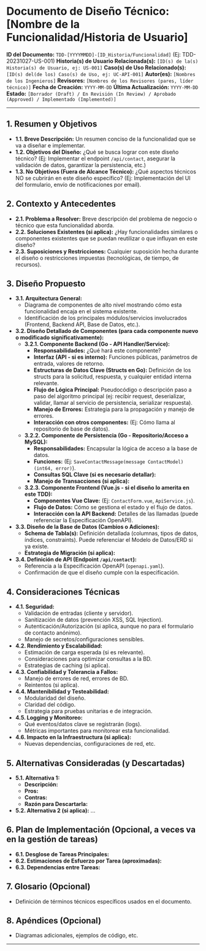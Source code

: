 # Documento de Diseño Técnico: [Nombre de la Funcionalidad/Historia de Usuario]

**ID del Documento:** `TDD-[YYYYMMDD]-[ID_Historia/Funcionalidad]` (Ej: TDD-20231027-US-001)
**Historia(s) de Usuario Relacionada(s):** `[ID(s) de la(s) Historia(s) de Usuario, ej: US-001]`
**Caso(s) de Uso Relacionado(s):** `[ID(s) del(de los) Caso(s) de Uso, ej: UC-API-001]`
**Autor(es):** `[Nombres de los Ingenieros]`
**Revisores:** `[Nombres de los Revisores (pares, líder técnico)]`
**Fecha de Creación:** `YYYY-MM-DD`
**Última Actualización:** `YYYY-MM-DD`
**Estado:** `[Borrador (Draft) / En Revisión (In Review) / Aprobado (Approved) / Implementado (Implemented)]`

---

## 1. Resumen y Objetivos

* **1.1. Breve Descripción:** Un resumen conciso de la funcionalidad que se va a diseñar e implementar.
* **1.2. Objetivos del Diseño:** ¿Qué se busca lograr con este diseño técnico? (Ej: Implementar el endpoint `/api/contact`, asegurar la validación de datos, garantizar la persistencia, etc.)
* **1.3. No Objetivos (Fuera de Alcance Técnico):** ¿Qué aspectos técnicos NO se cubrirán en este diseño específico? (Ej: Implementación del UI del formulario, envío de notificaciones por email).

## 2. Contexto y Antecedentes

* **2.1. Problema a Resolver:** Breve descripción del problema de negocio o técnico que esta funcionalidad aborda.
* **2.2. Soluciones Existentes (si aplica):** ¿Hay funcionalidades similares o componentes existentes que se puedan reutilizar o que influyan en este diseño?
* **2.3. Suposiciones y Restricciones:** Cualquier suposición hecha durante el diseño o restricciones impuestas (tecnológicas, de tiempo, de recursos).

## 3. Diseño Propuesto

* **3.1. Arquitectura General:**
  * Diagrama de componentes de alto nivel mostrando cómo esta funcionalidad encaja en el sistema existente.
  * Identificación de los principales módulos/servicios involucrados (Frontend, Backend API, Base de Datos, etc.).
* **3.2. Diseño Detallado de Componentes (para cada componente nuevo o modificado significativamente):**
  * **3.2.1. Componente Backend (Go - API Handler/Service):**
    * **Responsabilidades:** ¿Qué hará este componente?
    * **Interfaz (API - si es interno):** Funciones públicas, parámetros de entrada, valores de retorno.
    * **Estructuras de Datos Clave (Structs en Go):** Definición de los structs para la solicitud, respuesta, y cualquier entidad interna relevante.
    * **Flujo de Lógica Principal:** Pseudocódigo o descripción paso a paso del algoritmo principal (ej: recibir request, deserializar, validar, llamar al servicio de persistencia, serializar respuesta).
    * **Manejo de Errores:** Estrategia para la propagación y manejo de errores.
    * **Interacción con otros componentes:** (Ej: Cómo llama al repositorio de base de datos).
  * **3.2.2. Componente de Persistencia (Go - Repositorio/Acceso a MySQL):**
    * **Responsabilidades:** Encapsular la lógica de acceso a la base de datos.
    * **Funciones:** (Ej: `SaveContactMessage(message ContactModel) (int64, error)`).
    * **Consultas SQL Clave (si es necesario detallar):**
    * **Manejo de Transacciones (si aplica):**
  * **3.2.3. Componente Frontend (Vue.js - si el diseño lo amerita en este TDD):**
    * **Componentes Vue Clave:** (Ej: `ContactForm.vue`, `ApiService.js`).
    * **Flujo de Datos:** Cómo se gestiona el estado y el flujo de datos.
    * **Interacción con la API Backend:** Detalles de las llamadas (puede referenciar la Especificación OpenAPI).
* **3.3. Diseño de la Base de Datos (Cambios o Adiciones):**
  * **Schema de Tabla(s):** Definición detallada (columnas, tipos de datos, índices, constraints). Puede referenciar el Modelo de Datos/ERD si ya existe.
  * **Estrategia de Migración (si aplica):**
* **3.4. Definición de API (Endpoint `/api/contact`):**
  * Referencia a la Especificación OpenAPI (`openapi.yaml`).
  * Confirmación de que el diseño cumple con la especificación.

## 4. Consideraciones Técnicas

* **4.1. Seguridad:**
  * Validación de entradas (cliente y servidor).
  * Sanitización de datos (prevención XSS, SQL Injection).
  * Autenticación/Autorización (si aplica, aunque no para el formulario de contacto anónimo).
  * Manejo de secretos/configuraciones sensibles.
* **4.2. Rendimiento y Escalabilidad:**
  * Estimación de carga esperada (si es relevante).
  * Consideraciones para optimizar consultas a la BD.
  * Estrategias de caching (si aplica).
* **4.3. Confiabilidad y Tolerancia a Fallos:**
  * Manejo de errores de red, errores de BD.
  * Reintentos (si aplica).
* **4.4. Mantenibilidad y Testeabilidad:**
  * Modularidad del diseño.
  * Claridad del código.
  * Estrategia para pruebas unitarias e de integración.
* **4.5. Logging y Monitoreo:**
  * Qué eventos/datos clave se registrarán (logs).
  * Métricas importantes para monitorear esta funcionalidad.
* **4.6. Impacto en la Infraestructura (si aplica):**
  * Nuevas dependencias, configuraciones de red, etc.

## 5. Alternativas Consideradas (y Descartadas)

* **5.1. Alternativa 1:**
  * **Descripción:**
  * **Pros:**
  * **Contras:**
  * **Razón para Descartarla:**
* **5.2. Alternativa 2 (si aplica):** ...

## 6. Plan de Implementación (Opcional, a veces va en la gestión de tareas)

* **6.1. Desglose de Tareas Principales:**
* **6.2. Estimaciones de Esfuerzo por Tarea (aproximadas):**
* **6.3. Dependencias entre Tareas:**

## 7. Glosario (Opcional)

* Definición de términos técnicos específicos usados en el documento.

## 8. Apéndices (Opcional)

* Diagramas adicionales, ejemplos de código, etc.

---
